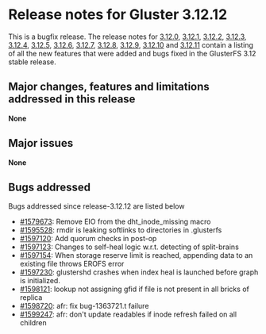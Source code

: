 # Release notes for Gluster 3.12.12

This is a bugfix release. The release notes for [3.12.0](3.12.0.md), [3.12.1](3.12.1.md), [3.12.2](3.12.2.md),
[3.12.3](3.12.3.md), [3.12.4](3.12.4.md), [3.12.5](3.12.5.md), [3.12.6](3.12.6.md), [3.12.7](3.12.7.md),
[3.12.8](3.12.8.md), [3.12.9](3.12.9.md), [3.12.10](3.12.10.md) and [3.12.11](3.12.11.md) contain a listing of
all the new features that were added and bugs fixed in the GlusterFS 3.12 stable release.

## Major changes, features and limitations addressed in this release

**None**

## Major issues

**None**

## Bugs addressed

Bugs addressed since release-3.12.12 are listed below
- [#1579673](https://bugzilla.redhat.com/1579673): Remove EIO from the dht_inode_missing macro
- [#1595528](https://bugzilla.redhat.com/1595528): rmdir is leaking softlinks to directories in .glusterfs
- [#1597120](https://bugzilla.redhat.com/1597120): Add quorum checks in post-op
- [#1597123](https://bugzilla.redhat.com/1597123): Changes to self-heal logic w.r.t. detecting of split-brains
- [#1597154](https://bugzilla.redhat.com/1597154): When storage reserve limit is reached, appending data to an existing file throws EROFS error
- [#1597230](https://bugzilla.redhat.com/1597230): glustershd crashes when index heal is launched before graph is initialized.
- [#1598121](https://bugzilla.redhat.com/1598121): lookup not assigning gfid if file is not present in all bricks of replica
- [#1598720](https://bugzilla.redhat.com/1598720): afr: fix bug-1363721.t failure
- [#1599247](https://bugzilla.redhat.com/1599247): afr: don't update readables if inode refresh failed on all children
